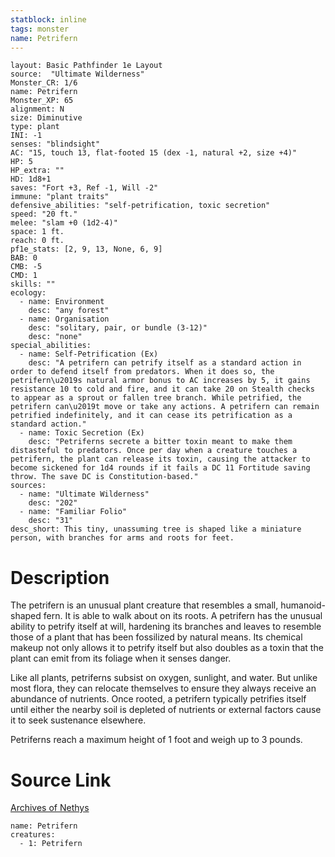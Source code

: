 ```yaml
---
statblock: inline
tags: monster
name: Petrifern
---
```

```statblock
layout: Basic Pathfinder 1e Layout
source:  "Ultimate Wilderness"
Monster_CR: 1/6
name: Petrifern
Monster_XP: 65
alignment: N
size: Diminutive
type: plant
INI: -1
senses: "blindsight"
AC: "15, touch 13, flat-footed 15 (dex -1, natural +2, size +4)"
HP: 5
HP_extra: ""
HD: 1d8+1
saves: "Fort +3, Ref -1, Will -2"
immune: "plant traits"
defensive_abilities: "self-petrification, toxic secretion"
speed: "20 ft."
melee: "slam +0 (1d2-4)"
space: 1 ft.
reach: 0 ft.
pf1e_stats: [2, 9, 13, None, 6, 9]
BAB: 0
CMB: -5
CMD: 1
skills: ""
ecology:
  - name: Environment
    desc: "any forest"
  - name: Organisation
    desc: "solitary, pair, or bundle (3-12)"
    desc: "none"
special_abilities:
  - name: Self-Petrification (Ex)
    desc: "A petrifern can petrify itself as a standard action in order to defend itself from predators. When it does so, the petrifern\u2019s natural armor bonus to AC increases by 5, it gains resistance 10 to cold and fire, and it can take 20 on Stealth checks to appear as a sprout or fallen tree branch. While petrified, the petrifern can\u2019t move or take any actions. A petrifern can remain petrified indefinitely, and it can cease its petrification as a standard action."
  - name: Toxic Secretion (Ex)
    desc: "Petriferns secrete a bitter toxin meant to make them distasteful to predators. Once per day when a creature touches a petrifern, the plant can release its toxin, causing the attacker to become sickened for 1d4 rounds if it fails a DC 11 Fortitude saving throw. The save DC is Constitution-based."
sources:
  - name: "Ultimate Wilderness"
    desc: "202"
  - name: "Familiar Folio"
    desc: "31"
desc_short: This tiny, unassuming tree is shaped like a miniature person, with branches for arms and roots for feet.
```
# Description
The petrifern is an unusual plant creature that resembles a small, humanoid-shaped fern. It is able to walk about on its roots. A petrifern has the unusual ability to petrify itself at will, hardening its branches and leaves to resemble those of a plant that has been fossilized by natural means. Its chemical makeup not only allows it to petrify itself but also doubles as a toxin that the plant can emit from its foliage when it senses danger.

 Like all plants, petriferns subsist on oxygen, sunlight, and water. But unlike most flora, they can relocate themselves to ensure they always receive an abundance of nutrients. Once rooted, a petrifern typically petrifies itself until either the nearby soil is depleted of nutrients or external factors cause it to seek sustenance elsewhere.

 Petriferns reach a maximum height of 1 foot and weigh up to 3 pounds.
# Source Link
[Archives of Nethys](https://aonprd.com/MonsterDisplay.aspx?ItemName=Petrifern)
```encounter-table
name: Petrifern
creatures:
  - 1: Petrifern
```
